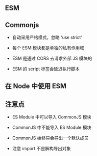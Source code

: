 ## ESM

## Commonjs

- 自动采用严格模式，忽略 'use strict'

- 每个 ESM 模块都是单独的私有作用域

- ESM 是通过 CORS 去请求外部 JS 模块的

- ESM 的 script 标签会延迟执行脚本

## 在 Node 中使用 ESM

## 注意点

- ES Module 中可以导入 CommonJS 模块

- CommonJS 中不能导入 ES Module 模块

- CommonJS 始终只会导出一个默认成员

- 注意 import 不是解构导出对象
